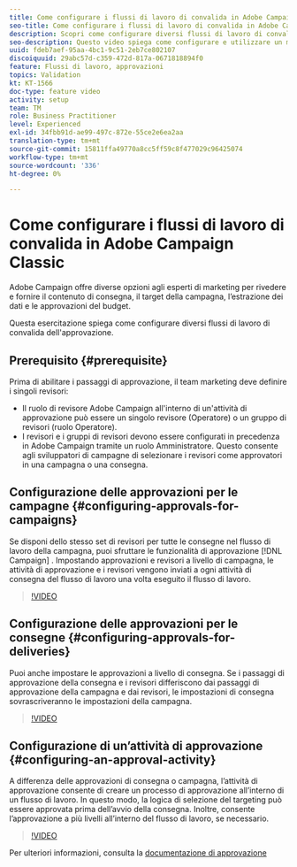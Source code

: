 ```yaml
---
title: Come configurare i flussi di lavoro di convalida in Adobe Campaign Classic
seo-title: Come configurare i flussi di lavoro di convalida in Adobe Campaign Classic
description: Scopri come configurare diversi flussi di lavoro di convalida dell’approvazione.
seo-description: Questo video spiega come configurare e utilizzare un modello di consegna in ACCAdobe Campaign offre diverse opzioni agli esperti di marketing per rivedere e fornire contenuti di consegna, target della campagna, estrazione dei dati e approvazioni del budget. Questa esercitazione spiega come configurare diversi flussi di lavoro di convalida dell'approvazione.
uuid: fdeb7aef-95aa-4bc1-9c51-2eb7ce802107
discoiquuid: 29abc57d-c359-472d-817a-0671818894f0
feature: Flussi di lavoro, approvazioni
topics: Validation
kt: KT-1566
doc-type: feature video
activity: setup
team: TM
role: Business Practitioner
level: Experienced
exl-id: 34fbb91d-ae99-497c-872e-55ce2e6ea2aa
translation-type: tm+mt
source-git-commit: 15811ffa49770a8cc5ff59c8f477029c96425074
workflow-type: tm+mt
source-wordcount: '336'
ht-degree: 0%

---
```


# Come configurare i flussi di lavoro di convalida in Adobe Campaign Classic

Adobe Campaign offre diverse opzioni agli esperti di marketing per rivedere e fornire il contenuto di consegna, il target della campagna, l’estrazione dei dati e le approvazioni del budget.

Questa esercitazione spiega come configurare diversi flussi di lavoro di convalida dell&#39;approvazione.

## Prerequisito {#prerequisite}

Prima di abilitare i passaggi di approvazione, il team marketing deve definire i singoli revisori:

* Il ruolo di revisore Adobe Campaign all&#39;interno di un&#39;attività di approvazione può essere un singolo revisore (Operatore) o un gruppo di revisori (ruolo Operatore).
* I revisori e i gruppi di revisori devono essere configurati in precedenza in Adobe Campaign tramite un ruolo Amministratore. Questo consente agli sviluppatori di campagne di selezionare i revisori come approvatori in una campagna o una consegna.

## Configurazione delle approvazioni per le campagne {#configuring-approvals-for-campaigns}

Se disponi dello stesso set di revisori per tutte le consegne nel flusso di lavoro della campagna, puoi sfruttare le funzionalità di approvazione [!DNL Campaign] . Impostando approvazioni e revisori a livello di campagna, le attività di approvazione e i revisori vengono inviati a ogni attività di consegna del flusso di lavoro una volta eseguito il flusso di lavoro.

>[!VIDEO](https://video.tv.adobe.com/v/25175?quality=12)

## Configurazione delle approvazioni per le consegne {#configuring-approvals-for-deliveries}

Puoi anche impostare le approvazioni a livello di consegna. Se i passaggi di approvazione della consegna e i revisori differiscono dai passaggi di approvazione della campagna e dai revisori, le impostazioni di consegna sovrascriveranno le impostazioni della campagna.

>[!VIDEO](https://video.tv.adobe.com/v/25176?quality=12)

## Configurazione di un’attività di approvazione {#configuring-an-approval-activity}

A differenza delle approvazioni di consegna o campagna, l’attività di approvazione consente di creare un processo di approvazione all’interno di un flusso di lavoro. In questo modo, la logica di selezione del targeting può essere approvata prima dell’avvio della consegna. Inoltre, consente l’approvazione a più livelli all’interno del flusso di lavoro, se necessario.

>[!VIDEO](https://video.tv.adobe.com/v/25174?quality=12)

Per ulteriori informazioni, consulta la [documentazione di approvazione](https://docs.adobe.com/help/en/campaign-classic/using/automating-with-workflows/flow-control-activities/approval.html)
